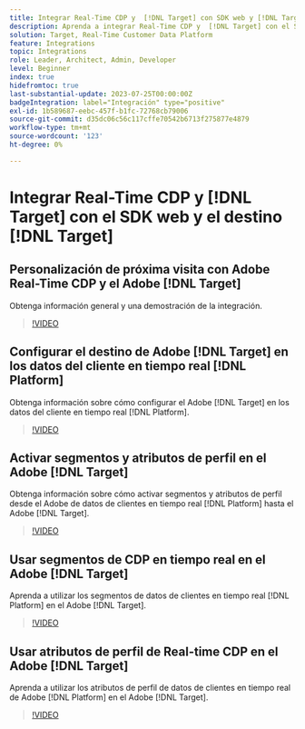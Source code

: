 ```yaml
---
title: Integrar Real-Time CDP y  [!DNL Target] con SDK web y [!DNL Target] destino
description: Aprenda a integrar Real-Time CDP y  [!DNL Target] con el SDK web y [!DNL Target] destination.
solution: Target, Real-Time Customer Data Platform
feature: Integrations
topic: Integrations
role: Leader, Architect, Admin, Developer
level: Beginner
index: true
hidefromtoc: true
last-substantial-update: 2023-07-25T00:00:00Z
badgeIntegration: label="Integración" type="positive"
exl-id: 1b589687-eebc-457f-b1fc-72768cb79006
source-git-commit: d35dc06c56c117cffe70542b6713f275877e4879
workflow-type: tm+mt
source-wordcount: '123'
ht-degree: 0%

---
```


# Integrar Real-Time CDP y [!DNL Target] con el SDK web y el destino [!DNL Target]

## Personalización de próxima visita con Adobe Real-Time CDP y el Adobe [!DNL Target]

Obtenga información general y una demostración de la integración.

>[!VIDEO](https://video.tv.adobe.com/v/340091?quality=12&learn=on)


## Configurar el destino de Adobe [!DNL Target] en los datos del cliente en tiempo real [!DNL Platform]

Obtenga información sobre cómo configurar el Adobe [!DNL Target] en los datos del cliente en tiempo real [!DNL Platform].

>[!VIDEO](https://video.tv.adobe.com/v/3418799/?learn=on)

## Activar segmentos y atributos de perfil en el Adobe [!DNL Target]

Obtenga información sobre cómo activar segmentos y atributos de perfil desde el Adobe de datos de clientes en tiempo real [!DNL Platform] hasta el Adobe [!DNL Target].

>[!VIDEO](https://video.tv.adobe.com/v/3419036/?learn=on)

## Usar segmentos de CDP en tiempo real en el Adobe [!DNL Target]

Aprenda a utilizar los segmentos de datos de clientes en tiempo real [!DNL Platform] en el Adobe [!DNL Target].

>[!VIDEO](https://video.tv.adobe.com/v/3419149/?learn=on)

## Usar atributos de perfil de Real-time CDP en el Adobe [!DNL Target]

Aprenda a utilizar los atributos de perfil de datos de clientes en tiempo real de Adobe [!DNL Platform] en el Adobe [!DNL Target].

>[!VIDEO](https://video.tv.adobe.com/v/3419318/?learn=on)
